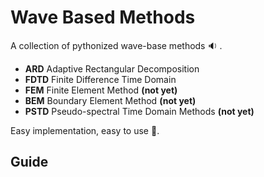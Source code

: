 # Wave Based Methods

A collection of pythonized wave-base methods :sound: .

- **ARD** Adaptive Rectangular Decomposition
- **FDTD** Finite Difference Time Domain
- **FEM** Finite Element Method __(not yet)__
- **BEM** Boundary Element Method __(not yet)__
- **PSTD** Pseudo-spectral Time Domain Methods __(not yet)__

Easy implementation, easy to use :rabbit2:.

## Guide